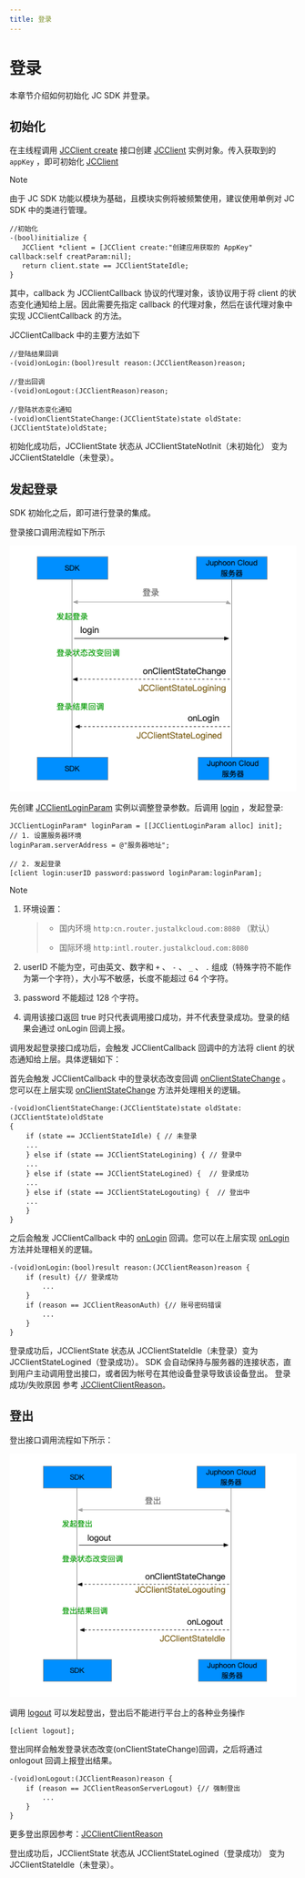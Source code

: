 ```yaml
---
title: 登录
---
```

# 登录

本章节介绍如何初始化 JC SDK 并登录。



## 初始化

在主线程调用 [JCClient
create](https://developer.juphoon.com/portal/reference/V2.1/ios/Classes/JCClient.html#//api/name/create:callback:creatParam:)
接口创建
[JCClient](https://developer.juphoon.com/portal/reference/V2.1/ios/Classes/JCClient.html)
实例对象。传入获取到的 `appKey` ，即可初始化
[JCClient](https://developer.juphoon.com/portal/reference/V2.1/ios/Classes/JCClient.html)



Note

由于 JC SDK 功能以模块为基础，且模块实例将被频繁使用，建议使用单例对 JC SDK 中的类进行管理。







    //初始化
    -(bool)initialize {
       JCClient *client = [JCClient create:"创建应用获取的 AppKey" callback:self creatParam:nil];
       return client.state == JCClientStateIdle;
    }





其中，callback 为 JCClientCallback 协议的代理对象，该协议用于将 client 的状态变化通知给上层。因此需要先指定
callback 的代理对象，然后在该代理对象中实现 JCClientCallback 的方法。

JCClientCallback 中的主要方法如下





    //登陆结果回调
    -(void)onLogin:(bool)result reason:(JCClientReason)reason;
    
    //登出回调
    -(void)onLogout:(JCClientReason)reason;
    
    //登陆状态变化通知
    -(void)onClientStateChange:(JCClientState)state oldState:(JCClientState)oldState;





初始化成功后，JCClientState 状态从 JCClientStateNotInit（未初始化） 变为
JCClientStateIdle（未登录）。





## 发起登录

SDK 初始化之后，即可进行登录的集成。

登录接口调用流程如下所示

![../../../../\_images/ios\_login.png](../../../../_images/ios_login.png)

先创建
[JCClientLoginParam](https://developer.juphoon.com/portal/reference/V2.1/ios/Classes/JCClientLoginParam.html)
实例以调整登录参数。后调用
[login](https://developer.juphoon.com/portal/reference/V2.1/ios/Classes/JCClient.html#//api/name/login:password:loginParam:)
，发起登录:





    JCClientLoginParam* loginParam = [[JCClientLoginParam alloc] init];
    // 1. 设置服务器环境
    loginParam.serverAddress = @"服务器地址";
    
    // 2. 发起登录
    [client login:userID password:password loginParam:loginParam];







Note

1.  环境设置：
    
    > 
    > 
    > 
    > 
    >   - 国内环境 `http:cn.router.justalkcloud.com:8080` （默认）
    > 
    >   - 国际环境 `http:intl.router.justalkcloud.com:8080`
    > 
    > 

2.  userID 不能为空，可由英文、数字和 `+` 、 `-` 、 `_` 、 `.`
    组成（特殊字符不能作为第一个字符），大小写不敏感，长度不能超过
    64 个字符。

3.  password 不能超过 128 个字符。

4.  调用该接口返回 true 时只代表调用接口成功，并不代表登录成功。登录的结果会通过 onLogin 回调上报。



调用发起登录接口成功后，会触发 JCClientCallback 回调中的方法将 client 的状态通知给上层。具体逻辑如下：

首先会触发 JCClientCallback 中的登录状态改变回调
[onClientStateChange](https://developer.juphoon.com/portal/reference/V2.1/ios/Protocols/JCClientCallback.html#//api/name/onClientStateChange:oldState:)
。您可以在上层实现
[onClientStateChange](https://developer.juphoon.com/portal/reference/V2.1/ios/Protocols/JCClientCallback.html#//api/name/onClientStateChange:oldState:)
方法并处理相关的逻辑。





    -(void)onClientStateChange:(JCClientState)state oldState:(JCClientState)oldState
    {
        if (state == JCClientStateIdle) { // 未登录
        ...
        } else if (state == JCClientStateLogining) { // 登录中
        ...
        } else if (state == JCClientStateLogined) {  // 登录成功
        ...
        } else if (state == JCClientStateLogouting) {  // 登出中
        ...
        }
    }





之后会触发 JCClientCallback 中的
[onLogin](https://developer.juphoon.com/portal/reference/V2.1/ios/Protocols/JCClientCallback.html#//api/name/onLogin:reason:)
回调。您可以在上层实现
[onLogin](https://developer.juphoon.com/portal/reference/V2.1/ios/Protocols/JCClientCallback.html#//api/name/onLogin:reason:)
方法并处理相关的逻辑。





    -(void)onLogin:(bool)result reason:(JCClientReason)reason {
        if (result) {// 登录成功
            ...
        }
        if (reason == JCClientReasonAuth) {// 账号密码错误
            ...
        }
    }





登录成功后，JCClientState 状态从 JCClientStateIdle（未登录）变为
JCClientStateLogined（登录成功）。 SDK
会自动保持与服务器的连接状态，直到用户主动调用登出接口，或者因为帐号在其他设备登录导致该设备登出。
登录成功/失败原因 参考
[JCClientClientReason](https://developer.juphoon.com/portal/reference/V2.1/ios/Constants/JCClientReason.html)。





## 登出

登出接口调用流程如下所示：

![../../../../\_images/ios\_logout.png](../../../../_images/ios_logout.png)

调用
[logout](https://developer.juphoon.com/portal/reference/V2.1/ios/Classes/JCClient.html#//api/name/logout)
可以发起登出，登出后不能进行平台上的各种业务操作





    [client logout];





登出同样会触发登录状态改变(onClientStateChange)回调，之后将通过 onlogout 回调上报登出结果。





    -(void)onLogout:(JCClientReason)reason {
        if (reason == JCClientReasonServerLogout) {// 强制登出
            ...
        }
    }





更多登出原因参考：[JCClientClientReason](https://developer.juphoon.com/portal/reference/V2.1/ios/Constants/JCClientReason.html)

登出成功后，JCClientState 状态从 JCClientStateLogined（登录成功） 变为
JCClientStateIdle（未登录）。














